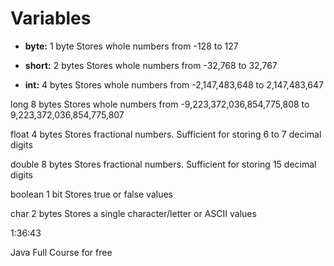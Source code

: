 # Variables

- **byte:** 1 byte Stores whole numbers from -128 to 127

- **short:** 2 bytes Stores whole numbers from -32,768 to 32,767

- **int:** 4 bytes Stores whole numbers from -2,147,483,648 to 2,147,483,647

long 8 bytes Stores whole numbers from -9,223,372,036,854,775,808 to 9,223,372,036,854,775,807

float 4 bytes Stores fractional numbers. Sufficient for storing 6 to 7 decimal digits

double 8 bytes Stores fractional numbers. Sufficient for storing 15 decimal digits

boolean 1 bit Stores true or false values

char 2 bytes Stores a single character/letter or ASCII values

1:36:43

Java Full Course for free
